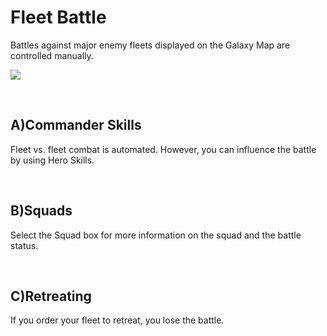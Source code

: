 # Fleet Battle

 Battles against major enemy fleets displayed on the Galaxy Map are controlled manually.

![](https://s3.ap-northeast-2.amazonaws.com/an2img/guide/503_001FleetBattle.png)

<br>

## A)Commander Skills

 Fleet vs. fleet combat is automated. However, you can influence the battle by using Hero Skills.

<br>

## B)Squads

 Select the Squad box for more information on the squad and the battle status.

<br>

## C)Retreating

 If you order your fleet to retreat, you lose the battle.